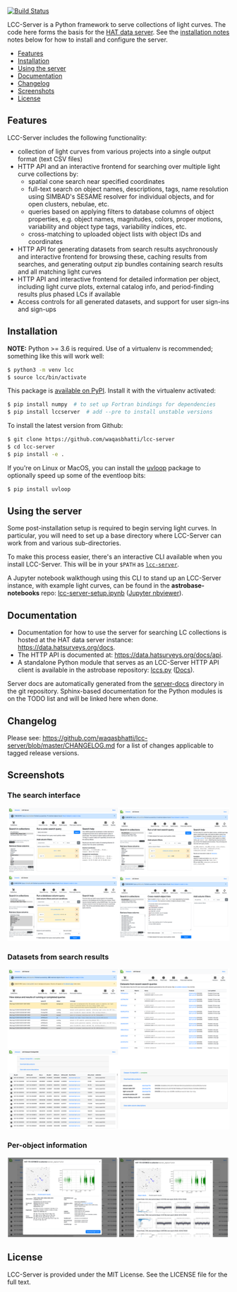 [![Build Status](https://ci.wbhatti.org/buildStatus/icon?job=lcc-server)](https://ci.wbhatti.org/job/lcc-server)

LCC-Server is a Python framework to serve collections of light curves. The code
here forms the basis for the [HAT data server](https://data.hatsurveys.org). See
the [installation notes](#installation) notes below for how to install and
configure the server.

- [Features](#features)
- [Installation](#installation)
- [Using the server](#using-the-server)
- [Documentation](#documentation)
- [Changelog](#changelog)
- [Screenshots](#screenshots)
- [License](#license)


## Features

LCC-Server includes the following functionality:

- collection of light curves from various projects into a single output format
  (text CSV files)
- HTTP API and an interactive frontend for searching over multiple light curve
  collections by:
  - spatial cone search near specified coordinates
  - full-text search on object names, descriptions, tags, name resolution using
    SIMBAD's SESAME resolver for individual objects, and for open clusters,
    nebulae, etc.
  - queries based on applying filters to database columns of object properties,
    e.g. object names, magnitudes, colors, proper motions, variability and
    object type tags, variability indices, etc.
  - cross-matching to uploaded object lists with object IDs and coordinates
- HTTP API for generating datasets from search results asychronously and
  interactive frontend for browsing these, caching results from searches, and
  generating output zip bundles containing search results and all matching light
  curves
- HTTP API and interactive frontend for detailed information per object,
  including light curve plots, external catalog info, and period-finding results
  plus phased LCs if available
- Access controls for all generated datasets, and support for user sign-ins and
  sign-ups


## Installation

**NOTE:** Python >= 3.6 is required. Use of a virtualenv is recommended;
something like this will work well:

```bash
$ python3 -m venv lcc
$ source lcc/bin/activate
```

This package is [available on PyPI](https://pypi.org/project/lccserver). Install
it with the virtualenv activated:

```bash
$ pip install numpy  # to set up Fortran bindings for dependencies
$ pip install lccserver  # add --pre to install unstable versions
```

To install the latest version from Github:

```bash
$ git clone https://github.com/waqasbhatti/lcc-server
$ cd lcc-server
$ pip install -e .
```

If you're on Linux or MacOS, you can install the
[uvloop](https://github.com/MagicStack/uvloop) package to optionally speed up
some of the eventloop bits:

```bash
$ pip install uvloop
```

## Using the server

Some post-installation setup is required to begin serving light curves. In
particular, you will need to set up a base directory where LCC-Server can work
from and various sub-directories.

To make this process easier, there's an interactive CLI available when you
install LCC-Server. This will be in your `$PATH` as
[`lcc-server`](https://github.com/waqasbhatti/lcc-server/blob/master/lccserver/cli.py).

A Jupyter notebook walkthough using this CLI to stand up an LCC-Server instance,
with example light curves, can be found in the **astrobase-notebooks** repo:
[lcc-server-setup.ipynb](https://github.com/waqasbhatti/astrobase-notebooks/blob/master/lcc-server-setup.ipynb)
([Jupyter
nbviewer](https://nbviewer.jupyter.org/github/waqasbhatti/astrobase-notebooks/blob/master/lcc-server-setup.ipynb)).


## Documentation

- Documentation for how to use the server for searching LC collections is hosted
at the HAT data server instance: https://data.hatsurveys.org/docs.
- The HTTP API is documented at: https://data.hatsurveys.org/docs/api.
- A standalone Python module that serves as an LCC-Server HTTP API client is
  available in the astrobase repository:
  [lccs.py](https://github.com/waqasbhatti/astrobase/blob/master/astrobase/services/lccs.py) ([Docs](https://astrobase.readthedocs.io/en/latest/astrobase.services.lccs.html#module-astrobase.services.lccs)).

Server docs are automatically generated from the
[server-docs](https://github.com/waqasbhatti/lcc-server/tree/master/lccserver/server-docs)
directory in the git repository. Sphinx-based documentation for the Python
modules is on the TODO list and will be linked here when done.


## Changelog

Please see: https://github.com/waqasbhatti/lcc-server/blob/master/CHANGELOG.md
for a list of changes applicable to tagged release versions.


## Screenshots

### The search interface

[![LCC server search interface](https://raw.githubusercontent.com/waqasbhatti/lcc-server/master/docs/search-th.png)](https://raw.githubusercontent.com/waqasbhatti/lcc-server/master/docs/search-montage.png)

### Datasets from search results

[![LCC server results display](https://raw.githubusercontent.com/waqasbhatti/lcc-server/master/docs/results-th.png)](https://raw.githubusercontent.com/waqasbhatti/lcc-server/master/docs/results-montage.png)

### Per-object information

[![LCC server object info](https://raw.githubusercontent.com/waqasbhatti/lcc-server/master/docs/objectinfo-th.png)](https://raw.githubusercontent.com/waqasbhatti/lcc-server/master/docs/objectinfo-montage.png)


## License

LCC-Server is provided under the MIT License. See the LICENSE file for the full
text.
